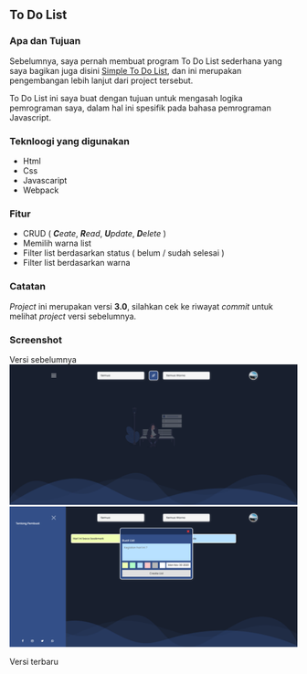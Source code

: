 ## To Do List

### Apa dan Tujuan

Sebelumnya, saya pernah membuat program To Do List sederhana yang saya bagikan juga disini [Simple To Do List](https://github.com/Azrilardian/Simple-To-Do-List), dan ini merupakan pengembangan lebih lanjut dari project tersebut.

To Do List ini saya buat dengan tujuan untuk mengasah logika pemrograman saya, dalam hal ini spesifik pada bahasa pemrograman Javascript.

### Teknloogi yang digunakan

-   Html
-   Css
-   Javascaript
-   Webpack

### Fitur

-   CRUD ( _**C**eate_, _**R**ead_, _**U**pdate_, _**D**elete_ )
-   Memilih warna list
-   Filter list berdasarkan status ( belum / sudah selesai )
-   Filter list berdasarkan warna

### Catatan

_Project_ ini merupakan versi **3.0**, silahkan cek ke riwayat _commit_ untuk melihat _project_ versi sebelumnya.

### Screenshot

Versi sebelumnya
![Sreenshot satu](./Screenshot/1.png)
![Sreenshot satu](./Screenshot/2.png)

Versi terbaru
